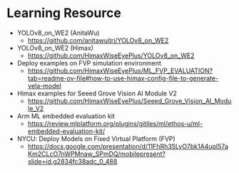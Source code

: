 # Learning Resource

* YOLOv8_on_WE2 (AnitaWu)
  * https://github.com/anitawuitri/YOLOv8_on_WE2
* YOLOv8_on_WE2 (Himax)
  * https://github.com/HimaxWiseEyePlus/YOLOv8_on_WE2
* Deploy examples on FVP simulation environment
  * https://github.com/HimaxWiseEyePlus/ML_FVP_EVALUATION?tab=readme-ov-file#how-to-use-himax-config-file-to-generate-vela-model
* Himax examples for Seeed Grove Vision AI Module V2
  * https://github.com/HimaxWiseEyePlus/Seeed_Grove_Vision_AI_Module_V2
* Arm ML embedded evaluation kit
  * https://review.mlplatform.org/plugins/gitiles/ml/ethos-u/ml-embedded-evaluation-kit/
* NYCU: Deploy Models on Fixed Virtual Platform (FVP)
  * https://docs.google.com/presentation/d/11FhRh35LyO7bk1A4upI57aKm2CLcO7nWPMnaw_SPmDQ/mobilepresent?slide=id.g2834fc38adc_0_488
